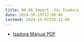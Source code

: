 ```yaml
---
title: 08.06 Import .3ds Isadora
date: 2024-10-15T12:00:00
lastmod: 2024-10-01T20:12:00
---
```


- [Isadora Manual PDF](https://troikatronix.com/files/isadora-manual.pdf)
